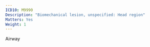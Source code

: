 ```yaml
---
ICD10: M9990
Description: "Biomechanical lesion, unspecified: Head region"
Matters: Yes
Weight: 1
---
```

Airway
